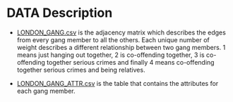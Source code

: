 # DATA Description

* [LONDON_GANG.csv](https://github.com/stef4k/Network-Analysis-Assignment/blob/main/DATA/LONDON_GANG.csv) is the adjacency matrix which describes the edges from every gang member to all the others.
Each unique number of weight describes a different relationship between two gang members. 1 means just hanging out together, 2 is co-offending together, 3 is co-offending together
serious crimes and finally 4 means co-offending together serious crimes and being relatives.

* [LONDON_GANG_ATTR.csv](https://github.com/stef4k/Network-Analysis-Assignment/blob/main/DATA/LONDON_GANG_ATTR.csv) is the table that contains the attributes for each gang member.
